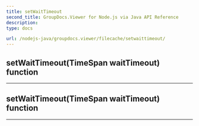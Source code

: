 ```yaml
---
title: setWaitTimeout
second_title: GroupDocs.Viewer for Node.js via Java API Reference
description: 
type: docs

url: /nodejs-java/groupdocs.viewer/filecache/setwaittimeout/
---
```


## setWaitTimeout(TimeSpan waitTimeout)  function



---


## setWaitTimeout(TimeSpan waitTimeout)  function



---


